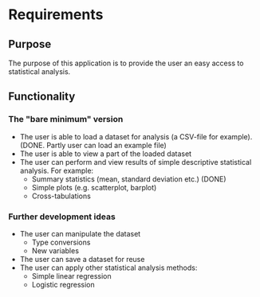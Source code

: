 # Requirements

##  Purpose
 
The purpose of this application is to provide the user an easy access to statistical analysis. 

## Functionality

### The "bare minimum" version
- The user is able to load a dataset for analysis (a CSV-file for example). (DONE. Partly user can load an example file)
- The user is able to view a part of the loaded dataset
- The user can perform and view results of simple descriptive statistical analysis. For example:
    - Summary statistics (mean, standard deviation etc.) (DONE)
    - Simple plots (e.g. scatterplot, barplot)
    - Cross-tabulations

### Further development ideas
- The user can manipulate the dataset
    - Type conversions
    - New variables
- The user can save a dataset for reuse
- The user can apply other statistical analysis methods:
    - Simple linear regression
    - Logistic regression
